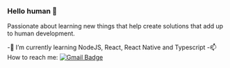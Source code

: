 ### Hello human 👋
Passionate about learning new things that help create solutions that add up to human development.


-🌱 I’m currently learning NodeJS, React, React Native and Typescript
-📫 How to reach me: [![Gmail Badge](https://img.shields.io/badge/-rodrigodsluz@gmail.com-c14438?style=flat-square&logo=Gmail&logoColor=white&link=mailto:rodrigodsluz@gmail.com)](mailto:rodrigodsluz@gmail.com)


<!--
**rodrigodsluz/rodrigodsluz** is a ✨ _special_ ✨ repository because its `README.md` (this file) appears on your GitHub profile.

Here are some ideas to get you started:

- 🔭 I’m currently working on ...
- 🌱 I’m currently learning ...
- 👯 I’m looking to collaborate on ...
- 🤔 I’m looking for help with ...
- 💬 Ask me about ...
- 📫 How to reach me: ...
- 😄 Pronouns: ...
- ⚡ Fun fact: ...
-->
